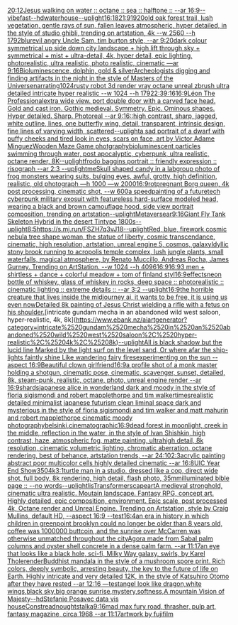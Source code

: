 [20:12](https://www.ebank.nz/aiartgenerator?category=20%3A12)[Jesus walking on water :: octane :: sea :: halftone :: --ar 16:9](https://www.ebank.nz/aiartgenerator?category=Jesus%2520walking%2520on%2520water%2520%3A%3A%2520octane%2520%3A%3A%2520sea%2520%3A%3A%2520halftone%2520%3A%3A%2520--ar%252016%3A9)[--vibefast](https://www.ebank.nz/aiartgenerator?category=--vibefast)[--hd](https://www.ebank.nz/aiartgenerator?category=--hd)[waterhouse](https://www.ebank.nz/aiartgenerator?category=waterhouse)[--uplight](https://www.ebank.nz/aiartgenerator?category=--uplight)[16:18](https://www.ebank.nz/aiartgenerator?category=16%3A18)[21:9](https://www.ebank.nz/aiartgenerator?category=21%3A9)[1920](https://www.ebank.nz/aiartgenerator?category=1920)[old oak forest trail, lush vegetation, gentle rays of sun, fallen leaves atmospheric, hyper detailed, in the style of studio ghibli, trending on artstation, 4k --w 2560 --h 1792](https://www.ebank.nz/aiartgenerator?category=old%2520oak%2520forest%2520trail%2C%2520lush%2520vegetation%2C%2520gentle%2520rays%2520of%2520sun%2C%2520fallen%2520leaves%2520atmospheric%2C%2520hyper%2520detailed%2C%2520in%2520the%2520style%2520of%2520studio%2520ghibli%2C%2520trending%2520on%2520artstation%2C%25204k%2520--w%25202560%2520--h%25201792)[blur](https://www.ebank.nz/aiartgenerator?category=blur)[evil angry Uncle Sam, tim burton style, --ar 9:20](https://www.ebank.nz/aiartgenerator?category=evil%2520angry%2520Uncle%2520Sam%2C%2520tim%2520burton%2520style%2C%2520--ar%25209%3A20)[dark colour symmetrical up side down city landscape + high lift through sky + symmetrical + mist + ultra-detail, 4k, hyper detail, epic lighting, photorealistic, ultra realistic, photo realistic, cinematic —ar 9:16](https://www.ebank.nz/aiartgenerator?category=dark%2520colour%2520symmetrical%2520up%2520side%2520down%2520city%2520landscape%2520%2B%2520high%2520lift%2520through%2520sky%2520%2B%2520symmetrical%2520%2B%2520mist%2520%2B%2520ultra-detail%2C%25204k%2C%2520hyper%2520detail%2C%2520epic%2520lighting%2C%2520photorealistic%2C%2520ultra%2520realistic%2C%2520photo%2520realistic%2C%2520cinematic%2520%E2%80%94ar%25209%3A16)[Bioluminescence, dolphin, gold & silver](https://www.ebank.nz/aiartgenerator?category=Bioluminescence%2C%2520dolphin%2C%2520gold%2520%26%2520silver)[Archeologists digging and finding artifacts in the night in the style of Masters of the Universe](https://www.ebank.nz/aiartgenerator?category=Archeologists%2520digging%2520and%2520finding%2520artifacts%2520in%2520the%2520night%2520in%2520the%2520style%2520of%2520Masters%2520of%2520the%2520Universe)[narrating](https://www.ebank.nz/aiartgenerator?category=narrating)[1024](https://www.ebank.nz/aiartgenerator?category=1024)[rusty robot 3d render vray octane unreal zbrush ultra detailed intricate hyper realistic --w 1024 --h 1792](https://www.ebank.nz/aiartgenerator?category=rusty%2520robot%25203d%2520render%2520vray%2520octane%2520unreal%2520zbrush%2520ultra%2520detailed%2520intricate%2520hyper%2520realistic%2520--w%25201024%2520--h%25201792)[2:3](https://www.ebank.nz/aiartgenerator?category=2%3A3)[9:16](https://www.ebank.nz/aiartgenerator?category=9%3A16)[16:9](https://www.ebank.nz/aiartgenerator?category=16%3A9)[Léon The Professional](https://www.ebank.nz/aiartgenerator?category=L%C3%A9on%2520The%2520Professional)[extra wide view. port double door with a carved face head. Gold and cast iron. Gothic medieval. Symmetry. Epic. Ominous shapes. Hyper detailed. Sharp. Photoreal --ar 9:16](https://www.ebank.nz/aiartgenerator?category=extra%2520wide%2520view.%2520port%2520double%2520door%2520with%2520a%2520carved%2520face%2520head.%2520Gold%2520and%2520cast%2520iron.%2520Gothic%2520medieval.%2520Symmetry.%2520Epic.%2520Ominous%2520shapes.%2520Hyper%2520detailed.%2520Sharp.%2520Photoreal%2520--ar%25209%3A16)[::](https://www.ebank.nz/aiartgenerator?category=%3A%3A)[high contrast, sharp, jagged, white outline, lines, one butterfly wing, detail, transparent, intrinsic design, fine lines of varying width, scattered](https://www.ebank.nz/aiartgenerator?category=high%2520contrast%2C%2520sharp%2C%2520jagged%2C%2520white%2520outline%2C%2520lines%2C%2520one%2520butterfly%2520wing%2C%2520detail%2C%2520transparent%2C%2520intrinsic%2520design%2C%2520fine%2520lines%2520of%2520varying%2520width%2C%2520scattered)[--uplight](https://www.ebank.nz/aiartgenerator?category=--uplight)[a sad portrait of a dwarf with puffy cheeks and tired look in eyes, scars on face, art by Victor Adame Minguez](https://www.ebank.nz/aiartgenerator?category=a%2520sad%2520portrait%2520of%2520a%2520dwarf%2520with%2520puffy%2520cheeks%2520and%2520tired%2520look%2520in%2520eyes%2C%2520scars%2520on%2520face%2C%2520art%2520by%2520Victor%2520Adame%2520Minguez)[Wooden Maze Game photgraphy](https://www.ebank.nz/aiartgenerator?category=Wooden%2520Maze%2520Game%2520photgraphy)[bioluminescent particles swimming through water, post apocalyptic, cyberpunk, ultra realistic, octane render, 8K](https://www.ebank.nz/aiartgenerator?category=bioluminescent%2520particles%2520swimming%2520through%2520water%2C%2520post%2520apocalyptic%2C%2520cyberpunk%2C%2520ultra%2520realistic%2C%2520octane%2520render%2C%25208K)[--uplight](https://www.ebank.nz/aiartgenerator?category=--uplight)[frodo baggins portrait :: friendly expression :: risograph --ar 2:3 --uplight](https://www.ebank.nz/aiartgenerator?category=frodo%2520baggins%2520portrait%2520%3A%3A%2520friendly%2520expression%2520%3A%3A%2520risograph%2520--ar%25202%3A3%2520--uplight)[me](https://www.ebank.nz/aiartgenerator?category=me)[Skull shaped candy in a lab](https://www.ebank.nz/aiartgenerator?category=Skull%2520shaped%2520candy%2520in%2520a%2520lab)[group photo of frog monsters wearing suits, bulging eyes, awful, grotty, high definition, realistic, old photograph —h 1000 —w 2000](https://www.ebank.nz/aiartgenerator?category=group%2520photo%2520of%2520frog%2520monsters%2520wearing%2520suits%2C%2520bulging%2520eyes%2C%2520awful%2C%2520grotty%2C%2520high%2520definition%2C%2520realistic%2C%2520old%2520photograph%2520%E2%80%94h%25201000%2520%E2%80%94w%25202000)[16:9](https://www.ebank.nz/aiartgenerator?category=16%3A9)[rot](https://www.ebank.nz/aiartgenerator?category=rot)[pregnant Borg queen, 4k post processing, cinematic shot, --w 600](https://www.ebank.nz/aiartgenerator?category=pregnant%2520Borg%2520queen%2C%25204k%2520post%2520processing%2C%2520cinematic%2520shot%2C%2520--w%2520600)[a speedpainting of a futuretech cyberpunk military exosuit with featureless hard-surface modeled head, wearing a black and brown camouflage hood, side view portrait composition, trending on artstation](https://www.ebank.nz/aiartgenerator?category=a%2520speedpainting%2520of%2520a%2520futuretech%2520cyberpunk%2520military%2520exosuit%2520with%2520featureless%2520hard-surface%2520modeled%2520head%2C%2520wearing%2520a%2520black%2520and%2520brown%2520camouflage%2520hood%2C%2520side%2520view%2520portrait%2520composition%2C%2520trending%2520on%2520artstation)[--uplight](https://www.ebank.nz/aiartgenerator?category=--uplight)[Metaverse](https://www.ebank.nz/aiartgenerator?category=Metaverse)[ar9:16](https://www.ebank.nz/aiartgenerator?category=ar9%3A16)[Giant Fly Tank Skeleton Hybrid in the desert Tintype 1800s](https://www.ebank.nz/aiartgenerator?category=Giant%2520Fly%2520Tank%2520Skeleton%2520Hybrid%2520in%2520the%2520desert%2520Tintype%25201800s)[--uplight](https://www.ebank.nz/aiartgenerator?category=--uplight)[8:5](https://www.ebank.nz/aiartgenerator?category=8%3A5)[<https://s.mj.run/FSZH7q3vJ18>](https://www.ebank.nz/aiartgenerator?category=%3Chttps%3A//s.mj.run/FSZH7q3vJ18%3E)[--uplight](https://www.ebank.nz/aiartgenerator?category=--uplight)[Red, blue, firework cosmic nebula tree shape woman, the statue of liberty, cosmic transcendance, cinematic, high resolution, artstation, unreal engine 5, cosmos, galaxy](https://www.ebank.nz/aiartgenerator?category=Red%2C%2520blue%2C%2520firework%2520cosmic%2520nebula%2520tree%2520shape%2520woman%2C%2520the%2520statue%2520of%2520liberty%2C%2520cosmic%2520transcendance%2C%2520cinematic%2C%2520high%2520resolution%2C%2520artstation%2C%2520unreal%2520engine%25205%2C%2520cosmos%2C%2520galaxy)[Idyllic stony brook running to acropolis temple complex, lush jungle plants, small waterfalls, magical atmosphere, by Renato Muccillo, Andreas Rocha, James Gurney. Trending on ArtStation.  --w 1024  --h 4096](https://www.ebank.nz/aiartgenerator?category=Idyllic%2520stony%2520brook%2520running%2520to%2520acropolis%2520temple%2520complex%2C%2520lush%2520jungle%2520plants%2C%2520small%2520waterfalls%2C%2520magical%2520atmosphere%2C%2520by%2520Renato%2520Muccillo%2C%2520Andreas%2520Rocha%2C%2520James%2520Gurney.%2520Trending%2520on%2520ArtStation.%2520%2520--w%25201024%2520%2520--h%25204096)[16:9](https://www.ebank.nz/aiartgenerator?category=16%3A9)[16:9](https://www.ebank.nz/aiartgenerator?category=16%3A9)[3 men + shirtless + dance + colorful meadow + tom of finland styl](https://www.ebank.nz/aiartgenerator?category=3%2520men%2520%2B%2520shirtless%2520%2B%2520dance%2520%2B%2520colorful%2520meadow%2520%2B%2520tom%2520of%2520finland%2520styl)[16:9](https://www.ebank.nz/aiartgenerator?category=16%3A9)[effects](https://www.ebank.nz/aiartgenerator?category=effects)[neon bottle of whiskey, glass of whiskey in rocks, deep space :: photorealistic :: cinematic lighting :: extreme details :: --ar 3:2 --uplight](https://www.ebank.nz/aiartgenerator?category=neon%2520bottle%2520of%2520whiskey%2C%2520glass%2520of%2520whiskey%2520in%2520rocks%2C%2520deep%2520space%2520%3A%3A%2520photorealistic%2520%3A%3A%2520cinematic%2520lighting%2520%3A%3A%2520extreme%2520details%2520%3A%3A%2520--ar%25203%3A2%2520--uplight)[16:9](https://www.ebank.nz/aiartgenerator?category=16%3A9)[the horrible creature that lives inside the midjourney ai, it wants to be free, it is using us even now](https://www.ebank.nz/aiartgenerator?category=the%2520horrible%2520creature%2520that%2520lives%2520inside%2520the%2520midjourney%2520ai%2C%2520it%2520wants%2520to%2520be%2520free%2C%2520it%2520is%2520using%2520us%2520even%2520now)[Detailed 8k painting of Jesus Christ wielding a rifle with a fetus on his shoulder.](https://www.ebank.nz/aiartgenerator?category=Detailed%25208k%2520painting%2520of%2520Jesus%2520Christ%2520wielding%2520a%2520rifle%2520with%2520a%2520fetus%2520on%2520his%2520shoulder.)[intricate gundam mecha in an abandoned wild west saloon, hyper-realistic, 4k, 8k](https://www.ebank.nz/aiartgenerator?category=intricate%2520gundam%2520mecha%2520in%2520an%2520abandoned%2520wild%2520west%2520saloon%2C%2520hyper-realistic%2C%25204k%2C%25208k)[--uplight](https://www.ebank.nz/aiartgenerator?category=--uplight)[All is black shadow but the lucid line Marked by the light surf on the level sand, Or where afar the ship-lights faintly shine Like wandering fairy fires](https://www.ebank.nz/aiartgenerator?category=All%2520is%2520black%2520shadow%2520but%2520the%2520lucid%2520line%2520Marked%2520by%2520the%2520light%2520surf%2520on%2520the%2520level%2520sand%2C%2520Or%2520where%2520afar%2520the%2520ship-lights%2520faintly%2520shine%2520Like%2520wandering%2520fairy%2520fires)[experimenting on the sun --aspect 16:9](https://www.ebank.nz/aiartgenerator?category=experimenting%2520on%2520the%2520sun%2520--aspect%252016%3A9)[Beautiful clown girlfriend](https://www.ebank.nz/aiartgenerator?category=Beautiful%2520clown%2520girlfriend)[16:9](https://www.ebank.nz/aiartgenerator?category=16%3A9)[a profile shot of a monk master holding a  shotgun, cinematic pose, cinematic, scavenger, sunset, detailed, 8k, steam-punk, realistic, octane, photo, unreal engine render --ar 16:9](https://www.ebank.nz/aiartgenerator?category=a%2520profile%2520shot%2520of%2520a%2520monk%2520master%2520holding%2520a%2520%2520shotgun%2C%2520cinematic%2520pose%2C%2520cinematic%2C%2520scavenger%2C%2520sunset%2C%2520detailed%2C%25208k%2C%2520steam-punk%2C%2520realistic%2C%2520octane%2C%2520photo%2C%2520unreal%2520engine%2520render%2520--ar%252016%3A9)[shards](https://www.ebank.nz/aiartgenerator?category=shards)[japanese alice in wonderland dark and moody in the style of floria sigismondi and robert mapplethorpe and tim walker](https://www.ebank.nz/aiartgenerator?category=japanese%2520alice%2520in%2520wonderland%2520dark%2520and%2520moody%2520in%2520the%2520style%2520of%2520floria%2520sigismondi%2520and%2520robert%2520mapplethorpe%2520and%2520tim%2520walker)[times](https://www.ebank.nz/aiartgenerator?category=times)[realistic detailed minimalist japanese futurism clean liminal space dark and mysterious in the style of floria sigismondi and tim walker and matt mahurin and robert mapplethorpe cinematic moody photography](https://www.ebank.nz/aiartgenerator?category=realistic%2520detailed%2520minimalist%2520japanese%2520futurism%2520clean%2520liminal%2520space%2520dark%2520and%2520mysterious%2520in%2520the%2520style%2520of%2520floria%2520sigismondi%2520and%2520tim%2520walker%2520and%2520matt%2520mahurin%2520and%2520robert%2520mapplethorpe%2520cinematic%2520moody%2520photography)[belsinki,](https://www.ebank.nz/aiartgenerator?category=belsinki%2C)[cinematographic](https://www.ebank.nz/aiartgenerator?category=cinematographic)[16:9](https://www.ebank.nz/aiartgenerator?category=16%3A9)[dead forest in moonlight, creek in the middle, reflection in the water ,in the style of Ivan Shishkin, high contrast, haze, atmospheric fog, matte painting, ultrahigh detail, 8k resolution, cinematic volumetric lighting, chromatic aberration, octane rendering, best of behance, artstation trends,   --ar 24:10](https://www.ebank.nz/aiartgenerator?category=dead%2520forest%2520in%2520moonlight%2C%2520creek%2520in%2520the%2520middle%2C%2520reflection%2520in%2520the%2520water%2520%2Cin%2520the%2520style%2520of%2520Ivan%2520Shishkin%2C%2520high%2520contrast%2C%2520haze%2C%2520atmospheric%2520fog%2C%2520matte%2520painting%2C%2520ultrahigh%2520detail%2C%25208k%2520resolution%2C%2520cinematic%2520volumetric%2520lighting%2C%2520chromatic%2520aberration%2C%2520octane%2520rendering%2C%2520best%2520of%2520behance%2C%2520artstation%2520trends%2C%2520%2520%2520--ar%252024%3A10)[2:3](https://www.ebank.nz/aiartgenerator?category=2%3A3)[acrylic painting abstract poor multicolor cells highly detailed cinematic --ar 16:8](https://www.ebank.nz/aiartgenerator?category=acrylic%2520painting%2520abstract%2520poor%2520multicolor%2520cells%2520highly%2520detailed%2520cinematic%2520--ar%252016%3A8)[UIC Year End Show](https://www.ebank.nz/aiartgenerator?category=UIC%2520Year%2520End%2520Show)[350](https://www.ebank.nz/aiartgenerator?category=350)[4k](https://www.ebank.nz/aiartgenerator?category=4k)[3:1](https://www.ebank.nz/aiartgenerator?category=3%3A1)[turtle man in a studio, dressed like a cop, direct wide shot, full body, 8k rendering, high detail, flash photo, 35mm](https://www.ebank.nz/aiartgenerator?category=turtle%2520man%2520in%2520a%2520studio%2C%2520dressed%2520like%2520a%2520cop%2C%2520direct%2520wide%2520shot%2C%2520full%2520body%2C%25208k%2520rendering%2C%2520high%2520detail%2C%2520flash%2520photo%2C%252035mm)[illuminated bible page :: --no words](https://www.ebank.nz/aiartgenerator?category=illuminated%2520bible%2520page%2520%3A%3A%2520--no%2520words)[](https://www.ebank.nz/aiartgenerator?category=)[--uplight](https://www.ebank.nz/aiartgenerator?category=--uplight)[lis](https://www.ebank.nz/aiartgenerator?category=lis)[Transformers](https://www.ebank.nz/aiartgenerator?category=Transformers)[cape](https://www.ebank.nz/aiartgenerator?category=cape)[art](https://www.ebank.nz/aiartgenerator?category=art)[A medieval stronghold, cinematic ultra realistic. Moutain landscape. Fantasy RPG, concept art. Highly detailed, epic composition, environment. Epic scale, post processed 4k, Octane render and Unreal Engine. Trending on Artstation, style by Craig Mullins, default HD, --aspect 16:9 --test](https://www.ebank.nz/aiartgenerator?category=A%2520medieval%2520stronghold%2C%2520cinematic%2520ultra%2520realistic.%2520Moutain%2520landscape.%2520Fantasy%2520RPG%2C%2520concept%2520art.%2520Highly%2520detailed%2C%2520epic%2520composition%2C%2520environment.%2520Epic%2520scale%2C%2520post%2520processed%25204k%2C%2520Octane%2520render%2520and%2520Unreal%2520Engine.%2520Trending%2520on%2520Artstation%2C%2520style%2520by%2520Craig%2520Mullins%2C%2520default%2520HD%2C%2520--aspect%252016%3A9%2520--test)[16:4](https://www.ebank.nz/aiartgenerator?category=16%3A4)[an era in history  in which children in greenpoint brooklyn could no longer be older than 8 years old, coffee was 1000000 buttcoin, and the sunrise over McCarren was otherwise unmatched throughout the city](https://www.ebank.nz/aiartgenerator?category=an%2520era%2520in%2520history%2520%2520in%2520which%2520children%2520in%2520greenpoint%2520brooklyn%2520could%2520no%2520longer%2520be%2520older%2520than%25208%2520years%2520old%2C%2520coffee%2520was%25201000000%2520buttcoin%2C%2520and%2520the%2520sunrise%2520over%2520McCarren%2520was%2520otherwise%2520unmatched%2520throughout%2520the%2520city)[Agora made from Sabal palm columns and oyster shell concrete in a dense palm farm. --ar 11:17](https://www.ebank.nz/aiartgenerator?category=Agora%2520made%2520from%2520Sabal%2520palm%2520columns%2520and%2520oyster%2520shell%2520concrete%2520in%2520a%2520dense%2520palm%2520farm.%2520--ar%252011%3A17)[an eye that looks like a black hole, sci-fi, Milky Way galaxy, swirls, by  Karel Thole](https://www.ebank.nz/aiartgenerator?category=an%2520eye%2520that%2520looks%2520like%2520a%2520black%2520hole%2C%2520sci-fi%2C%2520Milky%2520Way%2520galaxy%2C%2520swirls%2C%2520by%2520%2520Karel%2520Thole)[render](https://www.ebank.nz/aiartgenerator?category=render)[Buddhist mandala in the style of a mushroom spore print. Rich colors, deeply symbolic, arresting beauty, the key to the future of life on Earth. Highly intricate and very detailed 12K, in the style of Katsuhiro Otomo after they have rested --ar 12:16 —test](https://www.ebank.nz/aiartgenerator?category=Buddhist%2520mandala%2520in%2520the%2520style%2520of%2520a%2520mushroom%2520spore%2520print.%2520Rich%2520colors%2C%2520deeply%2520symbolic%2C%2520arresting%2520beauty%2C%2520the%2520key%2520to%2520the%2520future%2520of%2520life%2520on%2520Earth.%2520Highly%2520intricate%2520and%2520very%2520detailed%252012K%2C%2520in%2520the%2520style%2520of%2520Katsuhiro%2520Otomo%2520after%2520they%2520have%2520rested%2520--ar%252012%3A16%2520%E2%80%94test)[angel look like dragon,white wings,black sky,big orange sunrise,mystery,softness,A mountain Vision of Majesty](https://www.ebank.nz/aiartgenerator?category=angel%2520look%2520like%2520dragon%2Cwhite%2520wings%2Cblack%2520sky%2Cbig%2520orange%2520sunrise%2Cmystery%2Csoftness%2CA%2520mountain%2520Vision%2520of%2520Majesty)[--hd](https://www.ebank.nz/aiartgenerator?category=--hd)[Stefanie Posavec data vis house](https://www.ebank.nz/aiartgenerator?category=Stefanie%2520Posavec%2520data%2520vis%2520house)[Constreadnoughtstalka](https://www.ebank.nz/aiartgenerator?category=Constreadnoughtstalka)[9:16](https://www.ebank.nz/aiartgenerator?category=9%3A16)[mad max fury road, thrasher, pulp art, fantasy magazine, circa 1968 --ar 11:17](https://www.ebank.nz/aiartgenerator?category=mad%2520max%2520fury%2520road%2C%2520thrasher%2C%2520pulp%2520art%2C%2520fantasy%2520magazine%2C%2520circa%25201968%2520--ar%252011%3A17)[artwork by fujifilm](https://www.ebank.nz/aiartgenerator?category=artwork%2520by%2520fujifilm)